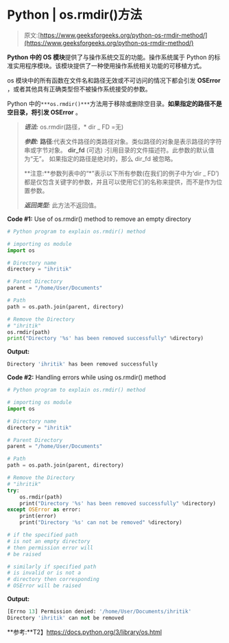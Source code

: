 # Python | os.rmdir()方法

> 原文:[https://www.geeksforgeeks.org/python-os-rmdir-method/](https://www.geeksforgeeks.org/python-os-rmdir-method/)

**Python 中的 OS 模块**提供了与操作系统交互的功能。操作系统属于 Python 的标准实用程序模块。该模块提供了一种使用操作系统相关功能的可移植方式。

os 模块中的所有函数在文件名和路径无效或不可访问的情况下都会引发 **OSError** ，或者其他具有正确类型但不被操作系统接受的参数。

Python 中的`***os.rmdir()***`方法用于移除或删除空目录。**如果指定的路径不是空目录，将引发 OSError** 。

> ***语法:*** os.rmdir(路径，* dir _ FD =无)
> 
> ***参数:***
> **路径**:代表文件路径的类路径对象。类似路径的对象是表示路径的字符串或字节对象。
> **dir_fd** (可选) :引用目录的文件描述符。此参数的默认值为“无”。
> 如果指定的路径是绝对的，那么 dir_fd 被忽略。
> 
> **注意:**参数列表中的“*”表示以下所有参数(在我们的例子中为‘dir _ FD’)都是仅包含关键字的参数，并且可以使用它们的名称来提供，而不是作为位置参数。
> 
> ***返回类型:*** 此方法不返回值。

**Code #1:** Use of os.rmdir() method to remove an empty directory

```py
# Python program to explain os.rmdir() method 

# importing os module 
import os

# Directory name
directory = "ihritik"

# Parent Directory
parent = "/home/User/Documents"

# Path
path = os.path.join(parent, directory)

# Remove the Directory
# "ihritik"
os.rmdir(path)
print("Directory '%s' has been removed successfully" %directory)
```

**Output:**

```py
Directory 'ihritik' has been removed successfully

```

**Code #2:** Handling errors while using os.rmdir() method

```py
# Python program to explain os.rmdir() method 

# importing os module 
import os

# Directory name
directory = "ihritik"

# Parent Directory
parent = "/home/User/Documents"

# Path
path = os.path.join(parent, directory)

# Remove the Directory
# "ihritik"
try:
    os.rmdir(path)
    print("Directory '%s' has been removed successfully" %directory)
except OSError as error:
    print(error)
    print("Directory '%s' can not be removed" %directory)

# if the specified path 
# is not an empty directory
# then permission error will
# be raised

# similarly if specified path
# is invalid or is not a 
# directory then corresponding
# OSError will be raised
```

**Output:**

```py
[Errno 13] Permission denied: '/home/User/Documents/ihritik'
Directory 'ihritik' can not be removed

```

**参考:**T2】https://docs.python.org/3/library/os.html